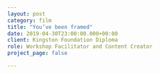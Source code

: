 ```yaml
---
layout: post
category: film
title: "You’ve been framed"
date: 2019-04-30T23:00:00.000+00:00
client: Kingston Foundation Diploma
role: Workshop Facilitator and Content Creator
project_page: false

---
```

